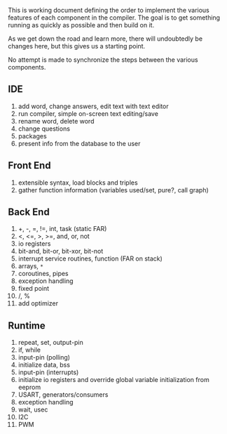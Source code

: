 This is working document defining the order to implement the various features of each component in the compiler.  The goal is to get something running as quickly as possible and then build on it.

As we get down the road and learn more, there will undoubtedly be changes here, but this gives us a starting point.

No attempt is made to synchronize the steps between the various components.

## IDE ##

  1. add word, change answers, edit text with text editor
  1. run compiler, simple on-screen text editing/save
  1. rename word, delete word
  1. change questions
  1. packages
  1. present info from the database to the user

## Front End ##

  1. extensible syntax, load blocks and triples
  1. gather function information (variables used/set, pure?, call graph)

## Back End ##

  1. +, -, =, !=, int, task (static FAR)
  1. <, <=, >, >=, and, or, not
  1. io registers
  1. bit-and, bit-or, bit-xor, bit-not
  1. interrupt service routines, function (FAR on stack)
  1. arrays, `*`
  1. coroutines, pipes
  1. exception handling
  1. fixed point
  1. /, %
  1. add optimizer

## Runtime ##

  1. repeat, set, output-pin
  1. if, while
  1. input-pin (polling)
  1. initialize data, bss
  1. input-pin (interrupts)
  1. initialize io registers and override global variable initialization from eeprom
  1. USART, generators/consumers
  1. exception handling
  1. wait, usec
  1. I2C
  1. PWM